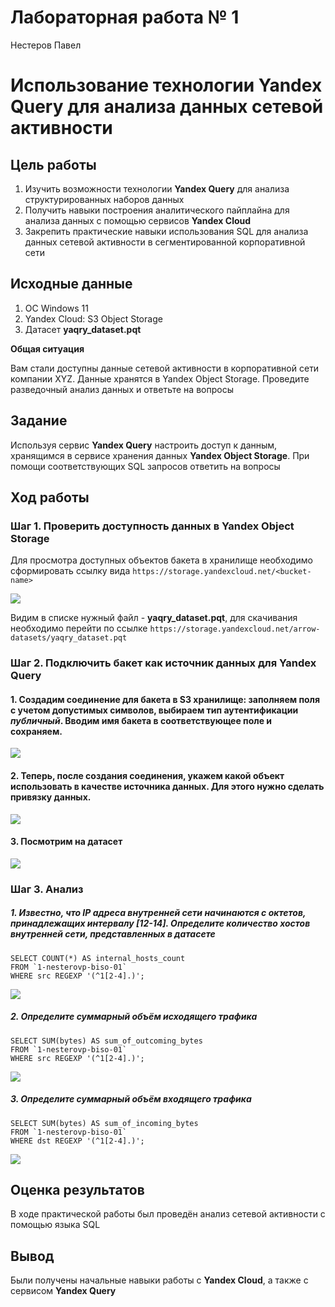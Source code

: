 # Лабораторная работа № 1
Нестеров Павел

# Использование технологии Yandex Query для анализа данных сетевой активности

## Цель работы

1.  Изучить возможности технологии **Yandex Query** для анализа
    структурированных наборов данных
2.  Получить навыки построения аналитического пайплайна для анализа
    данных с помощью сервисов **Yandex Cloud**
3.  Закрепить практические навыки использования SQL для анализа данных
    сетевой активности в сегментированной корпоративной сети

## Исходные данные

1.  ОС Windows 11
2.  Yandex Cloud: S3 Object Storage
3.  Датасет **yaqry_dataset.pqt**

**Общая ситуация**

Вам стали доступны данные сетевой активности в корпоративной сети
компании XYZ. Данные хранятся в Yandex Object Storage. Проведите
разведочный анализ данных и ответьте на вопросы

## Задание

Используя сервис **Yandex Query** настроить доступ к данным, хранящимся
в сервисе хранения данных **Yandex Object Storage**. При помощи
соответствующих SQL запросов ответить на вопросы

## Ход работы

### Шаг 1. Проверить доступность данных в **Yandex Object Storage**

Для просмотра доступных объектов бакета в хранилище необходимо
сформировать ссылку вида `https://storage.yandexcloud.net/<bucket-name>`

![](screenshots/1.jpg)

Видим в списке нужный файл - **yaqry_dataset.pqt**, для скачивания
необходимо перейти по ссылке
`https://storage.yandexcloud.net/arrow-datasets/yaqry_dataset.pqt`

### Шаг 2. Подключить бакет как источник данных для **Yandex Query**

#### 1. Создадим соединение для бакета в S3 хранилище: заполняем поля с учетом допустимых символов, выбираем тип аутентификации *публичный*. Вводим имя бакета в соответствующее поле и сохраняем.

![](screenshots/2.jpg)

#### 2. Теперь, после создания соединения, укажем какой объект использовать в качестве источника данных. Для этого нужно сделать привязку данных.

![](screenshots/3.jpg)

#### 3. Посмотрим на датасет

![](screenshots/4.jpg)

### Шаг 3. Анализ

##### 1. Известно, что IP адреса внутренней сети начинаются с октетов, принадлежащих интервалу \[12-14\]. Определите количество хостов внутренней сети, представленных в датасете

``` {SQL}
SELECT COUNT(*) AS internal_hosts_count
FROM `1-nesterovp-biso-01`
WHERE src REGEXP '(^1[2-4].)';
```

![](screenshots/5.jpg)

##### 2. Определите суммарный объём исходящего трафика

``` {SQL}
SELECT SUM(bytes) AS sum_of_outcoming_bytes
FROM `1-nesterovp-biso-01`
WHERE src REGEXP '(^1[2-4].)';
```

![](screenshots/6.jpg)

##### 3. Определите суммарный объём входящего трафика

``` {SQL}
SELECT SUM(bytes) AS sum_of_incoming_bytes
FROM `1-nesterovp-biso-01`
WHERE dst REGEXP '(^1[2-4].)';
```

![](screenshots/7.jpg)

## Оценка результатов

В ходе практической работы был проведён анализ сетевой активности с
помощью языка SQL

## Вывод

Были получены начальные навыки работы с **Yandex Cloud**, а также с
сервисом **Yandex Query**
